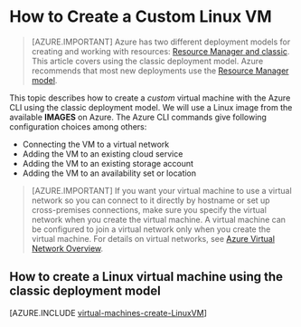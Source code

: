 <!-- rename to virtual-machines-linux-classic-create-custom -->

<properties
	pageTitle="Create a Linux VM | Azure"
	description="Learn how to create a custom virtual machine with the classic deployment model running the Linux operating system."
	services="virtual-machines"
	documentationCenter=""
	authors="dsk-2015"
	manager="timlt"
	editor="tysonn"
	tags="azure-service-management"/>

<tags
	ms.service="virtual-machines"
	ms.date="10/14/2015"
	wacn.date=""/>

# How to Create a Custom Linux VM

> [AZURE.IMPORTANT] Azure has two different deployment models for creating and working with resources:  [Resource Manager and classic](/documentation/articles/resource-manager-deployment-model/).  This article covers using the classic deployment model. Azure recommends that most new deployments use the [Resource Manager model](/documentation/articles/virtual-machines-linux-tutorial/).

This topic describes how to create a *custom* virtual machine with the Azure CLI using the classic deployment model. We will use a Linux image from the available **IMAGES** on Azure. The Azure CLI commands give following configuration choices among others:

- Connecting the VM to a virtual network
- Adding the VM to an existing cloud service
- Adding the VM to an existing storage account
- Adding the VM to an availability set or location

> [AZURE.IMPORTANT] If you want your virtual machine to use a virtual network so you can connect to it directly by hostname or set up cross-premises connections, make sure you specify the virtual network when you create the virtual machine. A virtual machine can be configured to join a virtual network only when you create the virtual machine. For details on virtual networks, see [Azure Virtual Network Overview](https://msdn.microsoft.com/zh-cn/library/azure/jj156007.aspx).


## How to create a Linux virtual machine using the classic deployment model

[AZURE.INCLUDE [virtual-machines-create-LinuxVM](../../includes/virtual-machines-create-linuxvm.md)]
